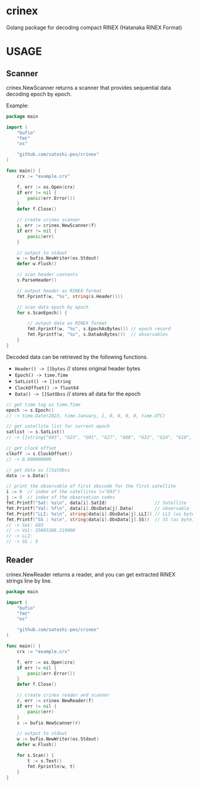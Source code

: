 # crinex
Golang package for decoding compact RINEX (Hatanaka RINEX Format)

# USAGE
## Scanner
crinex.NewScanner returns a scanner that provides sequential data decoding epoch by epoch.

Example:
```Go
package main

import (
    "bufio"
    "fmt"
    "os"

    "github.com/satoshi-pes/crinex"
)

func main() {
    crx := "example.crx"

    f, err := os.Open(crx)
    if err != nil {
        panic(err.Error())
    }
    defer f.Close()

    // create crinex scanner
    s, err := crinex.NewScanner(f)
    if err != nil {
        panic(err)
    }

    // output to stdout
    w := bufio.NewWriter(os.Stdout)
    defer w.Flush()

    // scan header contents
    s.ParseHeader()

    // output header as RINEX format
    fmt.Fprintf(w, "%s", string(s.Header()))

    // scan data epoch by epoch
    for s.ScanEpoch() {

        // output data as RINEX format
        fmt.Fprintf(w, "%s", s.EpochAsBytes()) // epoch record
        fmt.Fprintf(w, "%s", s.DataAsBytes())  // observables
    }
}
```

Decoded data can be retrieved by the following functions.
- `Header() -> []bytes`  // stores original header bytes
- `Epoch() -> time.Time`
- `SatList() -> []string`
- `ClockOffset() -> float64`
- `Data() -> []SatObss`  // stores all data for the epoch

```Go
// get time tag as time.Time
epoch := s.Epoch()
// -> time.Date(2023, time.January, 1, 0, 0, 0, 0, time.UTC)

// get satellite list for current epoch
satlist := s.SatList()
// -> []string{"G03", "G23", "G01", "G27", "G08", "G32", "G14", "G10", "G21", "G22"}

// get clock offset
clkoff := s.ClockOffset()
// -> 0.000000000

// get data as []SatObss
data := s.Data()

// print the observable of first obscode for the first satellite
i := 0  // index of the satellites (="G03")
j := 0  // index of the observation codes
fmt.Printf("Sat: %s\n", data[i].SatId)                  // Satellite 
fmt.Printf("Val: %f\n", data[i].ObsData[j].Data)        // observable
fmt.Printf("LLI: %s\n", string(data[i].ObsData[j].LLI)) // LLI (as byte)
fmt.Printf("SS : %s\n", string(data[i].ObsData[j].SS))  // SS (as byte)
// -> Sat: G03
// -> Val: 25065306.219000
// -> LLI: 
// -> SS : 5
```


## Reader
crinex.NewReader returns a reader, and you can get extracted RINEX strings line by line.  

```Go
package main

import (
    "bufio"
    "fmt"
    "os"

    "github.com/satoshi-pes/crinex"
)

func main() {
    crx := "example.crx"

    f, err := os.Open(crx)
    if err != nil {
        panic(err.Error())
    }
    defer f.Close()

    // create crinex reader and scanner
    r, err := crinex.NewReader(f)
    if err != nil {
        panic(err)
    }
    s := bufio.NewScanner(r)

    // output to stdout
    w := bufio.NewWriter(os.Stdout)
    defer w.Flush()

    for s.Scan() {
        t := s.Text()
        fmt.Fprintln(w, t)
    }
}
```
